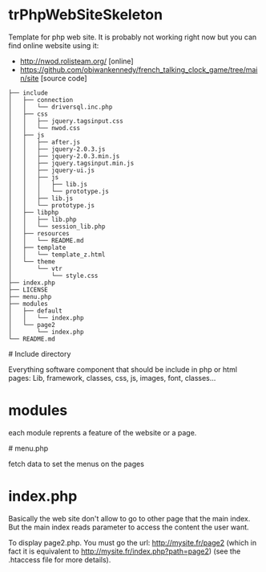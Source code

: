 trPhpWebSiteSkeleton
====================

Template for php web site.
It is probably not working right now but you can find online website using it: 

* http://nwod.rolisteam.org/ [online]
* https://github.com/obiwankennedy/french_talking_clock_game/tree/main/site [source code]



```
├── include
│   ├── connection
│   │   └── driversql.inc.php
│   ├── css
│   │   ├── jquery.tagsinput.css
│   │   └── nwod.css
│   ├── js
│   │   ├── after.js
│   │   ├── jquery-2.0.3.js
│   │   ├── jquery-2.0.3.min.js
│   │   ├── jquery.tagsinput.min.js
│   │   ├── jquery-ui.js
│   │   ├── js
│   │   │   ├── lib.js
│   │   │   └── prototype.js
│   │   ├── lib.js
│   │   └── prototype.js
│   ├── libphp
│   │   ├── lib.php
│   │   └── session_lib.php
│   ├── resources
│   │   └── README.md
│   ├── template
│   │   └── template_z.html
│   └── theme
│       └── vtr
│           └── style.css
├── index.php
├── LICENSE
├── menu.php
├── modules
│   ├── default
│   │   └── index.php
│   └── page2
│       └── index.php
└── README.md

```

# Include directory

Everything software component that should be include in php or html pages: Lib, framework, classes, css, js, images, font, classes…


# modules 

each module reprents a feature of the website or a page.

# menu.php

fetch data to set the menus on the pages

# index.php 

Basically the web site don't allow to go to other page that the main index. But the main index reads parameter to access the content the user want. 

To display page2.php. 
You must go the url: http://mysite.fr/page2  (which in fact it is equivalent to http://mysite.fr/index.php?path=page2) (see the .htaccess file for more details).




